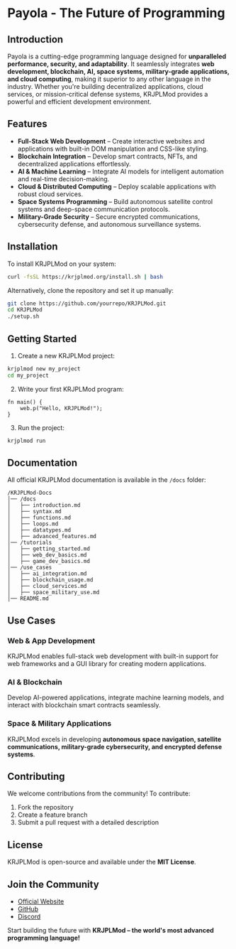 # Payola - The Future of Programming

## Introduction
Payola is a cutting-edge programming language designed for **unparalleled performance, security, and adaptability**. It seamlessly integrates **web development, blockchain, AI, space systems, military-grade applications, and cloud computing**, making it superior to any other language in the industry. Whether you're building decentralized applications, cloud services, or mission-critical defense systems, KRJPLMod provides a powerful and efficient development environment.

## Features
- **Full-Stack Web Development** – Create interactive websites and applications with built-in DOM manipulation and CSS-like styling.
- **Blockchain Integration** – Develop smart contracts, NFTs, and decentralized applications effortlessly.
- **AI & Machine Learning** – Integrate AI models for intelligent automation and real-time decision-making.
- **Cloud & Distributed Computing** – Deploy scalable applications with robust cloud services.
- **Space Systems Programming** – Build autonomous satellite control systems and deep-space communication protocols.
- **Military-Grade Security** – Secure encrypted communications, cybersecurity defense, and autonomous surveillance systems.

## Installation
To install KRJPLMod on your system:
```bash
curl -fsSL https://krjplmod.org/install.sh | bash
```
Alternatively, clone the repository and set it up manually:
```bash
git clone https://github.com/yourrepo/KRJPLMod.git
cd KRJPLMod
./setup.sh
```

## Getting Started
1. Create a new KRJPLMod project:
```bash
krjplmod new my_project
cd my_project
```
2. Write your first KRJPLMod program:
```krjplmod
fn main() {
    web.p("Hello, KRJPLMod!");
}
```
3. Run the project:
```bash
krjplmod run
```

## Documentation
All official KRJPLMod documentation is available in the `/docs` folder:
```
/KRJPLMod-Docs
│── /docs
│   ├── introduction.md
│   ├── syntax.md
│   ├── functions.md
│   ├── loops.md
│   ├── datatypes.md
│   ├── advanced_features.md
│── /tutorials
│   ├── getting_started.md
│   ├── web_dev_basics.md
│   ├── game_dev_basics.md
│── /use_cases
│   ├── ai_integration.md
│   ├── blockchain_usage.md
│   ├── cloud_services.md
│   ├── space_military_use.md
│── README.md
```

## Use Cases
### Web & App Development
KRJPLMod enables full-stack web development with built-in support for web frameworks and a GUI library for creating modern applications.

### AI & Blockchain
Develop AI-powered applications, integrate machine learning models, and interact with blockchain smart contracts seamlessly.

### Space & Military Applications
KRJPLMod excels in developing **autonomous space navigation, satellite communications, military-grade cybersecurity, and encrypted defense systems**.

## Contributing
We welcome contributions from the community! To contribute:
1. Fork the repository
2. Create a feature branch
3. Submit a pull request with a detailed description

## License
KRJPLMod is open-source and available under the **MIT License**.

## Join the Community
- [Official Website](https://krjplmod.org)
- [GitHub](https://github.com/krjplmod/KRJPLMod)
- [Discord](https://discord.gg/krjplmod)

Start building the future with **KRJPLMod – the world's most advanced programming language!**

